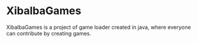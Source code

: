 # XibalbaGames
XibalbaGames is a project of game loader created in java, where everyone can contribute by creating games.
